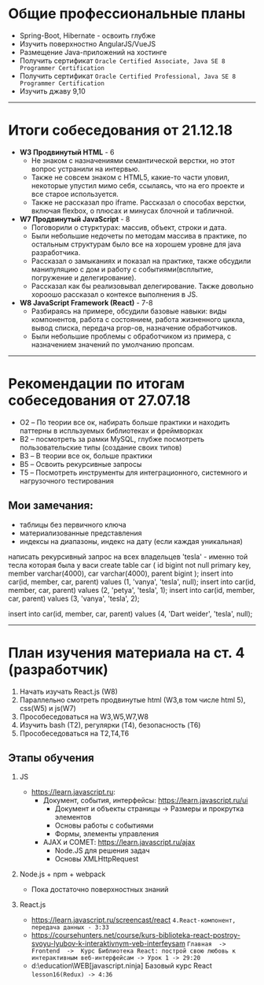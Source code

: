 # Общие профессиональные планы

+ Spring-Boot, Hibernate - освоить глубже
+ Изучить поверхностно AngularJS/VueJS
+ Размещение Java-приложений на хостинге
+ Получить сертификат ```Oracle Certified Associate, Java SE 8 Programmer Certification```
+ Получить сертификат ```Oracle Certified Professional, Java SE 8 Programmer Certification```
+ Изучить джаву 9,10



------------------------------------------------------------------------------------------------------------------------


# Итоги собеседования от 21.12.18

+ **W3 Продвинутый HTML** - 6
    + Не знаком с назначениями семантической верстки, но этот вопрос устранили на интервью. 
    + Также не совсем знаком с HTML5, какие-то части уловил, некоторые упустил мимо себя, ссылаясь, что на его проекте и все старое используется. 
    + Также не рассказал про iframe. Рассказал о способах верстки, включая flexbox, о плюсах и минусах блочной и табличной. 
+ **W7	Продвинутый JavaScript** - 8
    + Поговорили о стурктурах: массив, объект, строки и дата.
    + Были небольшие недочеты по методам массива в практике, по остальным структурам было все на хорошем уровне для java разработчика.
    + Рассказал о замыканиях и показал на практике, также обсудили манипуляцию с дом и работу с событиями(всплытие, погружение и делегирование).
    + Рассказал как бы реализовывал делегирование. Также довольно хороошо рассказал о контексе выполнения в JS.
+ **W8 JavaScript Framework (React)** - 7-8
	+ Разбираясь на примере, обсудили базовые навыки: виды компонентов, работа с состоянием, работа жизненного цикла, вывод списка, передача prop-ов, назначение обработчиков. 
	+ Были небольшие проблемы с обработчиком из примера, с назначением значений по умолчанию пропсам.




------------------------------------------------------------------------------------------------------------------------



# Рекомендации по итогам собеседования от 27.07.18

+ O2 – По теории все ок, набирать больше практики и находить паттерны в испльзуемых библиотеках и фреймворках
+ B2 – посмотреть за рамки MySQL, глубже посмотреть пользовательские типы (создание своих типов)
+ B3 – В теории все ок, больше практики 
+ B5 – Освоить рекурсивные запросы
+ T5 – Посмотреть инструменты для интеграционного, системного и нагрузочного тестирования

## Мои замечания:
+ таблицы без первичного ключа
+ материализованные представления
+ индексы на диапазоны, индекс на дату (если каждая уникальная)

написать рекурсивный запрос на всех владельцев 'tesla' - именно той тесла которая была у васи
create table car
(
	id bigint not null		primary key,
  	member varchar(4000),
	car varchar(4000),
    parent bigint
);
insert into car(id, member, car, parent) values (1, 'vanya', 'tesla', null);
insert into car(id, member, car, parent) values (2, 'petya', 'tesla', 1);
insert into car(id, member, car, parent) values (3, 'vanya', 'tesla', 2);

insert into car(id, member, car, parent) values (4, 'Dart weider', 'tesla', null);



------------------------------------------------------------------------------------------------------------------------


# План изучения материала на ст. 4 (разработчик)

1. Начать изучать React.js (W8)
1. Параллельно смотреть продвинутые html (W3,в том числе html 5), css(W5) и js(W7)
1. Прособеседоваться на W3,W5,W7,W8
1. Изучить bash (T2), регулярки (T4), безопасность (T6)
1. Прособеседоваться на T2,T4,T6

## Этапы обучения
1. JS
	+ https://learn.javascript.ru:
		+ Документ, события, интерфейсы: https://learn.javascript.ru/ui
			+ Документ и объекты страницы -> Размеры и прокрутка элементов
			+ Основы работы с событиями
			+ Формы, элементы управления
		+ AJAX и COMET: https://learn.javascript.ru/ajax
			+ Node.JS для решения задач
			+ Основы XMLHttpRequest

1. Node.js + npm + webpack
    + Пока достаточно поверхностных знаний

1. React.js
    + https://learn.javascript.ru/screencast/react
    ```4.React-компонент, передача данных - 3:33```
	+ https://coursehunters.net/course/kurs-biblioteka-react-postroy-svoyu-lyubov-k-interaktivnym-veb-interfeysam
	```Главная  ->  Frontend  ->  Курс Библиотека React: построй свою любовь к интерактивным веб-интерфейсам -> Урок 1 -> 29:20```
	+ d:\education\WEB\[javascript.ninja] Базовый курс React
	```lesson16(Redux) -> 4:36 ```
